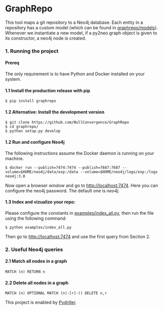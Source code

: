 # GraphRepo

This tool maps a git repository to a Neo4j database. Each entity in a repository has a custom model (which can be found in [graphrepo/models](https://github.com/NullConvergence/GraphRepo/tree/develop/graphrepo/models)).
Whenever we instantiate a new model, if a py2neo graph object is given to its constructor, a neo4j node is created.

### 1. Running the project

#### Prereq
The only requirement is to have Python and Docker installed on your system.

#### 1.1 Install the production release with pip

```
$ pip install graphrepo
```

#### 1.2 Alternative: Install the development version
```
$ git clone https://github.com/NullConvergence/GraphRepo
$ cd graphrepo/
$ python setup.py develop
```


#### 1.2 Run and configure Neo4j

The following instructions assume the Docker daemon is running on your machine.

```
$ docker run --publish=7474:7474 --publish=7687:7687 --volume=$HOME/neo4j/data/exp:/data --volume=$HOME/neo4j/logs/exp:/logs neo4j:3.0
```

Now open a browser window and go to [http://localhost:7474](http://localhost:7474). Here you can configure the neo4j password.
The default one is *neo4j*.


#### 1.3 Index and vizualize your repo:

Please configure the constants in [examples/index_all.py](https://github.com/NullConvergence/GraphRepo/blob/develop/examples/index_all.py), then run the file using the
following command:

```
$ python examples/index_all.py
```

Then go to [http://localhost:7474](http://localhost:7474) and use the first query from Section 2.



### 2. Useful Neo4j queries

#### 2.1 Match all nodes in a graph
```
MATCH (n) RETURN n
```


#### 2.2 Delete all nodes in a graph

```
MATCH (n) OPTIONAL MATCH (n)-[r]-() DELETE n,r
```



This project is enabled by [Pydriller](https://github.com/ishepard/pydriller).
